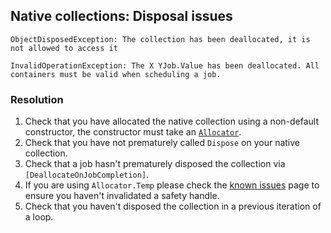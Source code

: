 ## Native collections: Disposal issues
```
ObjectDisposedException: The collection has been deallocated, it is not allowed to access it
```

```
InvalidOperationException: The X YJob.Value has been deallocated. All containers must be valid when scheduling a job.
```

### Resolution

1. Check that you have allocated the native collection using a non-default constructor, the constructor must take an [`Allocator`](https://docs.unity3d.com/ScriptReference/Unity.Collections.Allocator.html).
1. Check that you have not prematurely called `Dispose` on your native collection.
1. Check that a job hasn't prematurely disposed the collection via `[DeallocateOnJobCompletion]`.
1. If you are using `Allocator.Temp` please check the [known issues](https://docs.unity3d.com/Packages/com.unity.collections@latest/index.html?subfolder=/manual/issues.html) page to ensure you haven't invalidated a safety handle.
1. Check that you haven't disposed the collection in a previous iteration of a loop.